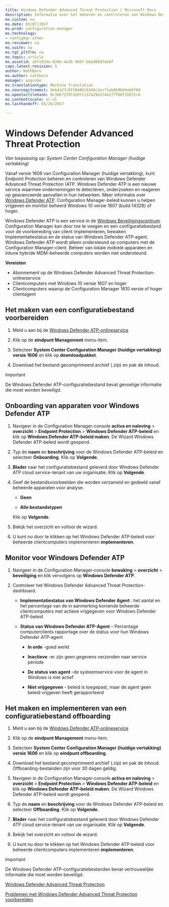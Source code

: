 ```yaml
---
title: Windows Defender Advanced Threat Protection | Microsoft Docs
description: Informatie over het beheren en controleren van Windows Defender geavanceerde Threat Protection, een nieuwe service waarmee ondernemingen reageren op geavanceerde aanvallen.
ms.custom: na
ms.date: 03/07/2017
ms.prod: configuration-manager
ms.technology:
- configmgr-other
ms.reviewer: na
ms.suite: na
ms.tgt_pltfrm: na
ms.topic: article
ms.assetid: a5fc033e-828e-4e45-9097-bbbd0697ebdf
caps.latest.revision: 5
author: NathBarn
ms.author: nathbarn
manager: angrobe
ms.translationtype: Machine Translation
ms.sourcegitcommit: 0ebda27c0f3848615346c2ecf1ab8b9bb9ab6f0d
ms.openlocfilehash: 6c3b67278fa587c137a29e174e277fb0f15872c8
ms.contentlocale: nl-nl
ms.lasthandoff: 05/26/2017

---
```

# <a name="windows-defender-advanced-threat-protection"></a>Windows Defender Advanced Threat Protection

*Van toepassing op: System Center Configuration Manager (huidige vertakking)*

Vanaf versie 1606 van Configuration Manager (huidige vertakking), kunt Endpoint Protection beheren en controleren van Windows Defender Advanced Threat Protection (ATP. Windows Defender ATP is een nieuwe service waarmee ondernemingen te detecteren, onderzoeken en reageren op geavanceerde aanvallen in hun netwerken.  Meer informatie over [Windows Defender ATP](http://aka.ms/technet-wdatp). Configuration Manager-beleid kunnen u helpen vrijgeven en monitor beheerd Windows 10 versie 1607 (build 14328) of hoger.

Windows Defender ATP is een service in de [Windows Beveiligingscentrum](https://securitycenter.windows.com). Configuration Manager kan door toe te voegen en een configuratiebestand voor de voorbereiding van client implementeren, bewaken Implementatiestatus en de status van Windows Defender ATP-agent. Windows Defender ATP wordt alleen ondersteund op computers met de Configuration Manager-client. Beheer van lokale mobiele apparaten en Intune hybride MDM-beheerde computers worden niet ondersteund.

 **Vereisten**  

-   Abonnement op de Windows Defender Advanced Threat Protection-onlineservice  
-   Clientcomputers met Windows 10 versie 1607 en hoger  
-   Clientcomputers waarop de Configuration Manager 1610 versie of hoger clientagent

## <a name="how-to-create-an-onboarding-configuration-file"></a>Het maken van een configuratiebestand voorbereiden  

 1.  Meld u aan bij de [Windows Defender ATP-onlineservice](https://securitycenter.windows.com/)   

 2.  Klik op de **eindpunt Management** menu-item.  

 3.  Selecteer **System Center Configuration Manager (huidige vertakking) versie 1606** en klik op **downloadpakket**.  

 4.  Download het bestand gecomprimeerd archief (.zip) en pak de inhoud.

> [!IMPORTANT]
> De Windows Defender ATP-configuratiebestand bevat gevoelige informatie die moet worden beveiligd.

## <a name="onboard-devices-for-windows-defender-atp"></a>Onboarding van apparaten voor Windows Defender ATP  

1.  Navigeer in de Configuration Manager-console **activa en naleving** > **overzicht** > **Endpoint Protection** > **Windows Defender ATP-beleid** en klik op **Windows Defender ATP-beleid maken**. De Wizard Windows Defender ATP-beleid wordt geopend.  

2.  Typ de **naam** en **beschrijving** voor de Windows Defender ATP-beleid en selecteer **Onboarding**. Klik op **Volgende**.  

3.  **Blader** naar het configuratiebestand geleverd door Windows Defender ATP cloud service-tenant van uw organisatie. Klik op **Volgende**.  

4.  Geef de bestandsvoorbeelden die worden verzameld en gedeeld vanaf beheerde apparaten voor analyse.  

    -   **Geen**   

    -   **Alle bestandstypen**  

     Klik op **Volgende**.  

5.  Bekijk het overzicht en voltooi de wizard.  

6.  U kunt nu door te klikken op het Windows Defender ATP-beleid voor beheerde clientcomputers implementeren **implementeren**.  

## <a name="monitor-windows-defender-atp"></a>Monitor voor Windows Defender ATP  

1.  Navigeer in de Configuration Manager-console **bewaking** > **overzicht** > **beveiliging** en klik vervolgens op **Windows Defender ATP**.  

2.  Controleer het Windows Defender Advanced Threat Protection-dashboard.  

    -   **Implementatiestatus van Windows Defender Agent** : het aantal en het percentage van de in aanmerking komende beheerde clientcomputers met actieve vrijgegeven voor Windows Defender ATP-beleid  

    -   **Status van Windows Defender ATP-Agent** – Percentage computerclients rapportage over de status voor hun Windows Defender ATP-agent  

        -   **In orde** -goed werkt  

        -   **Inactieve** -er zijn geen gegevens verzonden naar service periode  

        -   **De status van agent** -de systeemservice voor de agent in Windows is niet actief  

        -   **Niet vrijgegeven** - beleid is toegepast, maar de agent geen beleid vrijgeven heeft gerapporteerd  


## <a name="how-to-create-and-deploy-an-offboarding-configuration-file"></a>Het maken en implementeren van een configuratiebestand offboarding  

1.  Meld u aan bij de [Windows Defender ATP-onlineservice](https://securitycenter.windows.com/)   

2.  Klik op de **eindpunt Management** menu-item.  

3.  Selecteer **System Center Configuration Manager (huidige vertakking) versie 1606** en klik op **eindpunt offboarding**.  

4.  Download het bestand gecomprimeerd archief (.zip) en pak de inhoud. Offboarding-bestanden zijn voor 30 dagen geldig.

5.  Navigeer in de Configuration Manager-console **activa en naleving** > **overzicht** > **Endpoint Protection** > **Windows Defender ATP-beleid** en klik op **Windows Defender ATP-beleid maken**. De Wizard Windows Defender ATP-beleid wordt geopend.  

6.  Typ de **naam** en **beschrijving** voor de Windows Defender ATP-beleid en selecteer **Offboarding**. Klik op **Volgende**.  

7.  **Blader** naar het configuratiebestand geleverd door Windows Defender ATP cloud service-tenant van uw organisatie. Klik op **Volgende**.  

8.  Bekijk het overzicht en voltooi de wizard.  

9.  U kunt nu door te klikken op het Windows Defender ATP-beleid voor beheerde clientcomputers implementeren **implementeren**.  

> [!IMPORTANT]
> De Windows Defender ATP-configuratiebestanden bevat vertrouwelijke informatie die moet worden beveiligd.

[Windows Defender Advanced Threat Protection](https://technet.microsoft.com/itpro/windows/keep-secure/windows-defender-advanced-threat-protection)

[Problemen met Windows Defender Advanced Threat Protection voorbereiden](https://technet.microsoft.com/itpro/windows/keep-secure/troubleshoot-onboarding-windows-defender-advanced-threat-protection)

